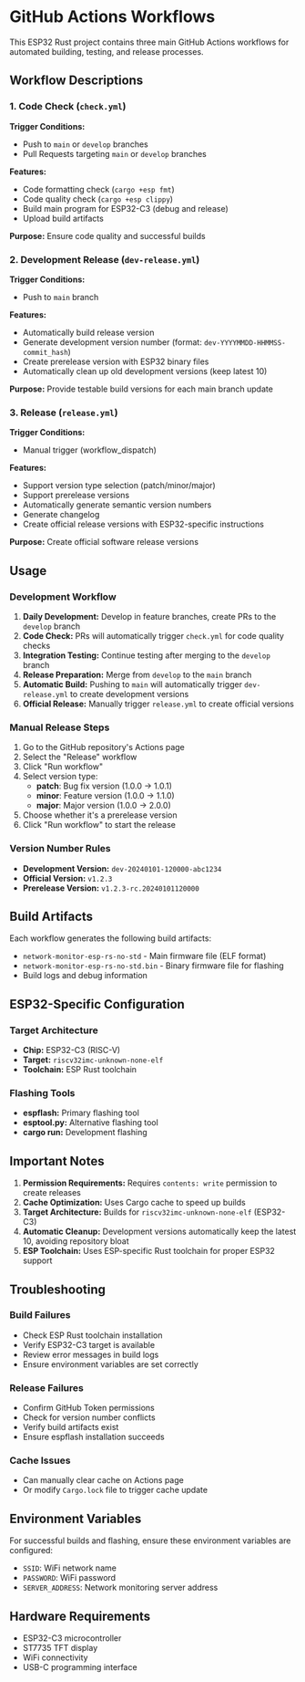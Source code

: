 # GitHub Actions Workflows

This ESP32 Rust project contains three main GitHub Actions workflows for automated building, testing, and release processes.

## Workflow Descriptions

### 1. Code Check (`check.yml`)

**Trigger Conditions:**

- Push to `main` or `develop` branches
- Pull Requests targeting `main` or `develop` branches

**Features:**

- Code formatting check (`cargo +esp fmt`)
- Code quality check (`cargo +esp clippy`)
- Build main program for ESP32-C3 (debug and release)
- Upload build artifacts

**Purpose:** Ensure code quality and successful builds

### 2. Development Release (`dev-release.yml`)

**Trigger Conditions:**

- Push to `main` branch

**Features:**

- Automatically build release version
- Generate development version number (format: `dev-YYYYMMDD-HHMMSS-commit_hash`)
- Create prerelease version with ESP32 binary files
- Automatically clean up old development versions (keep latest 10)

**Purpose:** Provide testable build versions for each main branch update

### 3. Release (`release.yml`)

**Trigger Conditions:**

- Manual trigger (workflow_dispatch)

**Features:**

- Support version type selection (patch/minor/major)
- Support prerelease versions
- Automatically generate semantic version numbers
- Generate changelog
- Create official release versions with ESP32-specific instructions

**Purpose:** Create official software release versions

## Usage

### Development Workflow

1. **Daily Development:** Develop in feature branches, create PRs to the `develop` branch
2. **Code Check:** PRs will automatically trigger `check.yml` for code quality checks
3. **Integration Testing:** Continue testing after merging to the `develop` branch
4. **Release Preparation:** Merge from `develop` to the `main` branch
5. **Automatic Build:** Pushing to `main` will automatically trigger `dev-release.yml` to create development versions
6. **Official Release:** Manually trigger `release.yml` to create official versions

### Manual Release Steps

1. Go to the GitHub repository's Actions page
2. Select the "Release" workflow
3. Click "Run workflow"
4. Select version type:
   - **patch**: Bug fix version (1.0.0 → 1.0.1)
   - **minor**: Feature version (1.0.0 → 1.1.0)
   - **major**: Major version (1.0.0 → 2.0.0)
5. Choose whether it's a prerelease version
6. Click "Run workflow" to start the release

### Version Number Rules

- **Development Version:** `dev-20240101-120000-abc1234`
- **Official Version:** `v1.2.3`
- **Prerelease Version:** `v1.2.3-rc.20240101120000`

## Build Artifacts

Each workflow generates the following build artifacts:

- `network-monitor-esp-rs-no-std` - Main firmware file (ELF format)
- `network-monitor-esp-rs-no-std.bin` - Binary firmware file for flashing
- Build logs and debug information

## ESP32-Specific Configuration

### Target Architecture

- **Chip:** ESP32-C3 (RISC-V)
- **Target:** `riscv32imc-unknown-none-elf`
- **Toolchain:** ESP Rust toolchain

### Flashing Tools

- **espflash:** Primary flashing tool
- **esptool.py:** Alternative flashing tool
- **cargo run:** Development flashing

## Important Notes

1. **Permission Requirements:** Requires `contents: write` permission to create releases
2. **Cache Optimization:** Uses Cargo cache to speed up builds
3. **Target Architecture:** Builds for `riscv32imc-unknown-none-elf` (ESP32-C3)
4. **Automatic Cleanup:** Development versions automatically keep the latest 10, avoiding repository bloat
5. **ESP Toolchain:** Uses ESP-specific Rust toolchain for proper ESP32 support

## Troubleshooting

### Build Failures

- Check ESP Rust toolchain installation
- Verify ESP32-C3 target is available
- Review error messages in build logs
- Ensure environment variables are set correctly

### Release Failures

- Confirm GitHub Token permissions
- Check for version number conflicts
- Verify build artifacts exist
- Ensure espflash installation succeeds

### Cache Issues

- Can manually clear cache on Actions page
- Or modify `Cargo.lock` file to trigger cache update

## Environment Variables

For successful builds and flashing, ensure these environment variables are configured:

- `SSID`: WiFi network name
- `PASSWORD`: WiFi password
- `SERVER_ADDRESS`: Network monitoring server address

## Hardware Requirements

- ESP32-C3 microcontroller
- ST7735 TFT display
- WiFi connectivity
- USB-C programming interface
